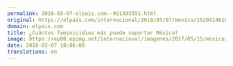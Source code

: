 ```yaml
---
permalink: 2018-03-07-elpais.com--921393551.html
original: https://elpais.com/internacional/2018/03/07/mexico/1520414016_971998.html#?ref=rss&format=simple&link=link
domain: elpais.com
title: ¿Cuántos feminicidios más puede soportar México?
image: https://ep00.epimg.net/internacional/imagenes/2017/05/15/mexico/1494869255_010650_1494905342_rrss_normal.jpg
date: 2018-03-07 18:06:08
translations: en
---
```


